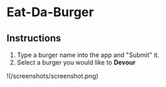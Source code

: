 # Eat-Da-Burger
## Instructions
1. Type a burger name into the app and "Submit" it.
2. Select a burger you would like to **Devour**


!(/screenshots/screenshot.png)
